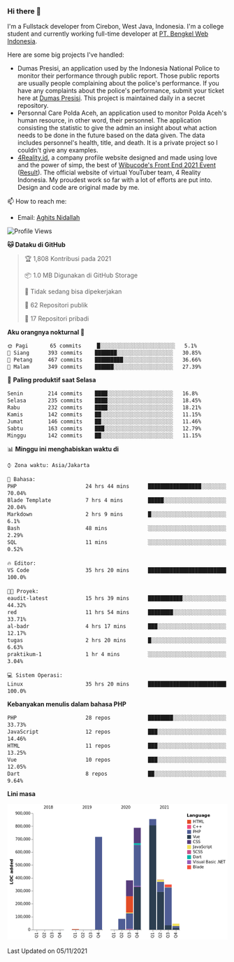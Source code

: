### Hi there 👋
I'm a Fullstack developer from Cirebon, West Java, Indonesia. I'm a college student and currently working full-time developer at [PT. Bengkel Web Indonesia](https://github.com/PT-Bengkel-Web-Indonesia).

Here are some big projects I've handled:
- Dumas Presisi, an application used by the Indonesia National Police to monitor their performance through public report. Those public reports are usually people complaining about the police's performance. If you have any complaints about the police's performance, submit your ticket here at [Dumas Presisi](https://dumaspresisi.polri.go.id/dumaspro). This project is maintained daily in a secret repository.
- Personnal Care Polda Aceh, an application used to monitor Polda Aceh's human resource, in other word, their personnel. The application consisting the statistic to give the admin an insight about what action needs to be done in the future based on the data given. The data includes personnel's health, title, and death. It is a private project so I couldn't give any examples.
- [4Reality.id](https://4reality.id), a company profile website designed and made using love and the power of simp, the best of [Wibucode's Front End 2021 Event](https://github.com/wibucode02/submision-event-frontend-2021) ([Result](https://github.com/wibucode02/top-5-pemenang-event-front-end-wibucode-2021)). The official website of virtual YouTuber team, 4 Reality Indonesia. My proudest work so far with a lot of efforts are put into. Design and code are original made by me.

📫 How to reach me:
- Email: [Aghits Nidallah](mailto:yourlovelydev@gmail.com)

<!--START_SECTION:waka-->
![Profile Views](http://img.shields.io/badge/Profil%20dilihat-5-blue)

**🐱 Dataku di GitHub** 

> 🏆 1,808 Kontribusi pada 2021
 > 
> 📦 1.0 MB Digunakan di GitHub Storage 
 > 
> 🚫 Tidak sedang bisa dipekerjakan
 > 
> 📜 62 Repositori publik 
 > 
> 🔑 17 Repositori pribadi  
 > 
**Aku orangnya nokturnal 🦉** 

```text
🌞 Pagi       65 commits     █░░░░░░░░░░░░░░░░░░░░░░░░   5.1% 
🌆 Siang      393 commits    ███████░░░░░░░░░░░░░░░░░░   30.85% 
🌃 Petang     467 commits    █████████░░░░░░░░░░░░░░░░   36.66% 
🌙 Malam      349 commits    ██████░░░░░░░░░░░░░░░░░░░   27.39%

```
📅 **Paling produktif saat Selasa** 

```text
Senin        214 commits    ████░░░░░░░░░░░░░░░░░░░░░   16.8% 
Selasa       235 commits    ████░░░░░░░░░░░░░░░░░░░░░   18.45% 
Rabu         232 commits    ████░░░░░░░░░░░░░░░░░░░░░   18.21% 
Kamis        142 commits    ██░░░░░░░░░░░░░░░░░░░░░░░   11.15% 
Jumat        146 commits    ██░░░░░░░░░░░░░░░░░░░░░░░   11.46% 
Sabtu        163 commits    ███░░░░░░░░░░░░░░░░░░░░░░   12.79% 
Minggu       142 commits    ██░░░░░░░░░░░░░░░░░░░░░░░   11.15%

```


📊 **Minggu ini menghabiskan waktu di** 

```text
⌚︎ Zona waktu: Asia/Jakarta

💬 Bahasa: 
PHP                      24 hrs 44 mins      █████████████████░░░░░░░░   70.04% 
Blade Template           7 hrs 4 mins        █████░░░░░░░░░░░░░░░░░░░░   20.04% 
Markdown                 2 hrs 9 mins        █░░░░░░░░░░░░░░░░░░░░░░░░   6.1% 
Bash                     48 mins             ░░░░░░░░░░░░░░░░░░░░░░░░░   2.29% 
SQL                      11 mins             ░░░░░░░░░░░░░░░░░░░░░░░░░   0.52%

🔥 Editor: 
VS Code                  35 hrs 20 mins      █████████████████████████   100.0%

🐱‍💻 Proyek: 
eaudit-latest            15 hrs 39 mins      ███████████░░░░░░░░░░░░░░   44.32% 
red                      11 hrs 54 mins      ████████░░░░░░░░░░░░░░░░░   33.71% 
al-badr                  4 hrs 17 mins       ███░░░░░░░░░░░░░░░░░░░░░░   12.17% 
tugas                    2 hrs 20 mins       █░░░░░░░░░░░░░░░░░░░░░░░░   6.63% 
praktikum-1              1 hr 4 mins         ░░░░░░░░░░░░░░░░░░░░░░░░░   3.04%

💻 Sistem Operasi: 
Linux                    35 hrs 20 mins      █████████████████████████   100.0%

```

**Kebanyakan menulis dalam bahasa PHP** 

```text
PHP                      28 repos            ████████░░░░░░░░░░░░░░░░░   33.73% 
JavaScript               12 repos            ███░░░░░░░░░░░░░░░░░░░░░░   14.46% 
HTML                     11 repos            ███░░░░░░░░░░░░░░░░░░░░░░   13.25% 
Vue                      10 repos            ███░░░░░░░░░░░░░░░░░░░░░░   12.05% 
Dart                     8 repos             ██░░░░░░░░░░░░░░░░░░░░░░░   9.64%

```


**Lini masa**

![Chart not found](https://raw.githubusercontent.com/NikarashiHatsu/NikarashiHatsu/master/charts/bar_graph.png) 


 Last Updated on 05/11/2021
<!--END_SECTION:waka-->
